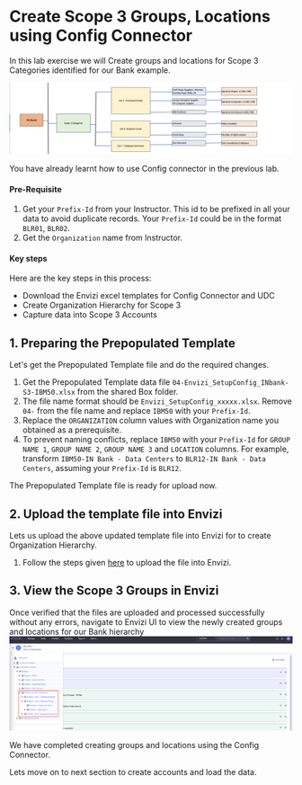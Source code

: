 # Create Scope 3 Groups, Locations using Config Connector

In this lab exercise we will Create groups and locations for Scope 3 Categories identified for our Bank example. 

<img src="images/Org-Hier-S3.png">

You have already learnt how to use Config connector in the previous lab. 

#### Pre-Requisite

1. Get your `Prefix-Id` from your Instructor. This id to be prefixed in all your data to avoid duplicate records. Your `Prefix-Id` could be in the format `BLR01`, `BLR02`.
2. Get the `Organization` name from Instructor.

#### Key steps

Here are the key steps in this process:

- Download the Envizi excel templates for Config Connector and UDC
- Create Organization Hierarchy for Scope 3
- Capture data into Scope 3 Accounts

## 1. Preparing the Prepopulated Template

Let's get the Prepopulated Template file and do the required changes.

1. Get the Prepopulated Template data file `04-Envizi_SetupConfig_INbank-S3-IBM50.xlsx` from the shared Box folder. 
2. The file name format should be `Envizi_SetupConfig_xxxxx.xlsx`. Remove `04-` from the file name and replace `IBM50` with your `Prefix-Id`. 
3. Replace the `ORGANIZATION` column values with Organization name you obtained as a prerequisite.
4. To prevent naming conflicts, replace `IBM50` with your `Prefix-Id` for `GROUP NAME 1`, `GROUP NAME 2`,	`GROUP NAME 3` and `LOCATION` columns. For example, transform `IBM50-IN Bank - Data Centers` to `BLR12-IN Bank - Data Centers`, assuming your `Prefix-Id` is `BLR12`.


The Prepopulated Template file is ready for upload now.

## 2. Upload the template file into Envizi

Lets us upload the above updated template file into Envizi for to create Organization Hierarchy.

1. Follow the steps given [here](../201-uploading-a-file) to upload the file into Envizi.

## 3. View the Scope 3 Groups in Envizi

Once verified that the files are uploaded and processed successfully without any errors, navigate to Envizi UI to view the newly created groups and locations for our Bank hierarchy
<img src="images/Bank-Scope3.png">

We have completed creating groups and locations using the Config Connector.  

Lets move on to next section to create accounts and load the data.

